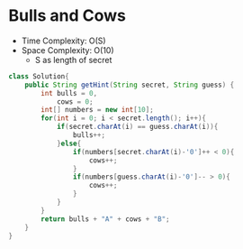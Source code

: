 # Bulls and Cows

- Time Complexity: O(S)
- Space Complexity: O(10)
  - S as length of secret

```java
class Solution{
    public String getHint(String secret, String guess) {
        int bulls = 0,
            cows = 0;
        int[] numbers = new int[10];
        for(int i = 0; i < secret.length(); i++){
            if(secret.charAt(i) == guess.charAt(i)){
                bulls++;
            }else{
                if(numbers[secret.charAt(i)-'0']++ < 0){
                    cows++;
                }
                if(numbers[guess.charAt(i)-'0']-- > 0){
                    cows++;
                }
            }
        }
        return bulls + "A" + cows + "B";
    }
}
```
